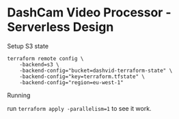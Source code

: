 # DashCam Video Processor - Serverless Design

Setup S3 state

```
terraform remote config \
    -backend=s3 \
    -backend-config="bucket=dashvid-terraform-state" \
    -backend-config="key=terraform.tfstate" \
    -backend-config="region=eu-west-1"
```

Running

run `terraform apply -parallelism=1` to see it work.
